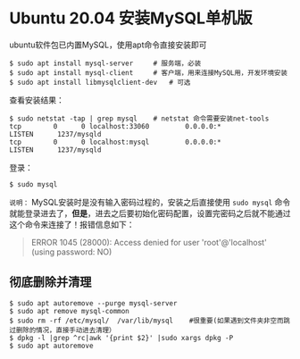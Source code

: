 # Ubuntu 20.04 安装MySQL单机版

ubuntu软件包已内置MySQL，使用apt命令直接安装即可

``` shell
$ sudo apt install mysql-server     # 服务端，必装
$ sudo apt install mysql-client     # 客户端，用来连接MySQL用，开发环境安装
$ sudo apt install libmysqlclient-dev   # 可选
```

查看安装结果：

``` shell
$ sudo netstat -tap | grep mysql    # netstat 命令需要安装net-tools
tcp        0      0 localhost:33060         0.0.0.0:*               LISTEN      1237/mysqld         
tcp        0      0 localhost:mysql         0.0.0.0:*               LISTEN      1237/mysqld
```

登录：

``` shell
$ sudo mysql
```

`说明：` MySQL安装时是没有输入密码过程的，安装之后直接使用 `sudo mysql` 命令就能登录进去了，**但是**，进去之后要初始化密码配置，设置完密码之后就不能通过这个命令来连接了！报错信息如下：

> ERROR 1045 (28000): Access denied for user 'root'@'localhost' (using password: NO)

## 彻底删除并清理

``` shell
$ sudo apt autoremove --purge mysql-server
$ sudo apt remove mysql-common
$ sudo rm -rf /etc/mysql/  /var/lib/mysql    #很重要(如果遇到文件夹非空而跳过删除的情况，直接手动进去清理）
$ dpkg -l |grep ^rc|awk '{print $2}' |sudo xargs dpkg -P  
$ sudo apt autoremove
```
